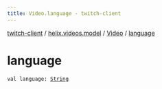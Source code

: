 ```yaml
---
title: Video.language - twitch-client
---
```


[twitch-client](../../index.html) / [helix.videos.model](../index.html) / [Video](index.html) / [language](./language.html)

# language

`val language: `[`String`](https://kotlinlang.org/api/latest/jvm/stdlib/kotlin/-string/index.html)